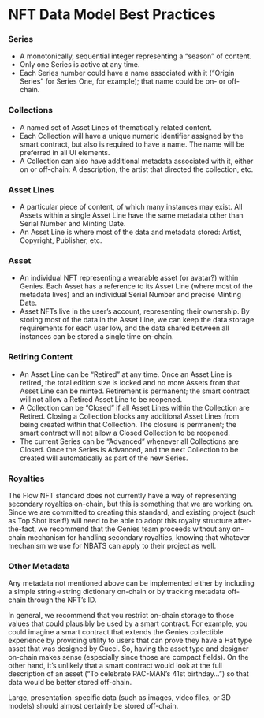 # NFT Data Model Best Practices

### Series

* A monotonically, sequential integer representing a “season” of content.
* Only one Series is active at any time.
* Each Series number could have a name associated with it \(“Origin Series” for Series One, for example\); that name could be on- or off-chain.

### Collections

* A named set of Asset Lines of thematically related content.
* Each Collection will have a unique numeric identifier assigned by the smart contract, but also is required to have a name. The name will be preferred in all UI elements.
* A Collection can also have additional metadata associated with it, either on or off-chain: A description, the artist that directed the collection, etc.

### Asset Lines

* A particular piece of content, of which many instances may exist. All Assets within a single Asset Line have the same metadata other than Serial Number and Minting Date.
* An Asset Line is where most of the data and metadata stored: Artist, Copyright, Publisher, etc.

### Asset

* An individual NFT representing a wearable asset \(or avatar?\) within Genies. Each Asset has a reference to its Asset Line \(where most of the metadata lives\) and an individual Serial Number and precise Minting Date.
* Asset NFTs live in the user’s account, representing their ownership. By storing most of the data in the Asset Line, we can keep the data storage requirements for each user low, and the data shared between all instances can be stored a single time on-chain.

### Retiring Content

* An Asset Line can be “Retired” at any time. Once an Asset Line is retired, the total edition size is locked and no more Assets from that Asset Line can be minted. Retirement is permanent; the smart contract will not allow a Retired Asset Line to be reopened.
* A Collection can be “Closed” if all Asset Lines within the Collection are Retired. Closing a Collection blocks any additional Asset Lines from being created within that Collection. The closure is permanent; the smart contract will not allow a Closed Collection to be reopened.
* The current Series can be “Advanced” whenever all Collections are Closed. Once the Series is Advanced, and the next Collection to be created will automatically as part of the new Series.

### Royalties

The Flow NFT standard does not currently have a way of representing secondary royalties on-chain, but this is something that we are working on. Since we are committed to creating this standard, and existing project \(such as Top Shot itself!\) will need to be able to adopt this royalty structure after-the-fact, we recommend that the Genies team proceeds without any on-chain mechanism for handling secondary royalties, knowing that whatever mechanism we use for NBATS can apply to their project as well.

### Other Metadata

Any metadata not mentioned above can be implemented either by including a simple string-&gt;string dictionary on-chain or by tracking metadata off-chain through the NFT’s ID.

In general, we recommend that you restrict on-chain storage to those values that could plausibly be used by a smart contract. For example, you could imagine a smart contract that extends the Genies collectible experience by providing utility to users that can prove they have a Hat type asset that was designed by Gucci. So, having the asset type and designer on-chain makes sense \(especially since those are compact fields\). On the other hand, it’s unlikely that a smart contract would look at the full description of an asset \(“To celebrate PAC-MAN’s 41st birthday…”\) so that data would be better stored off-chain.

Large, presentation-specific data \(such as images, video files, or 3D models\) should almost certainly be stored off-chain.


